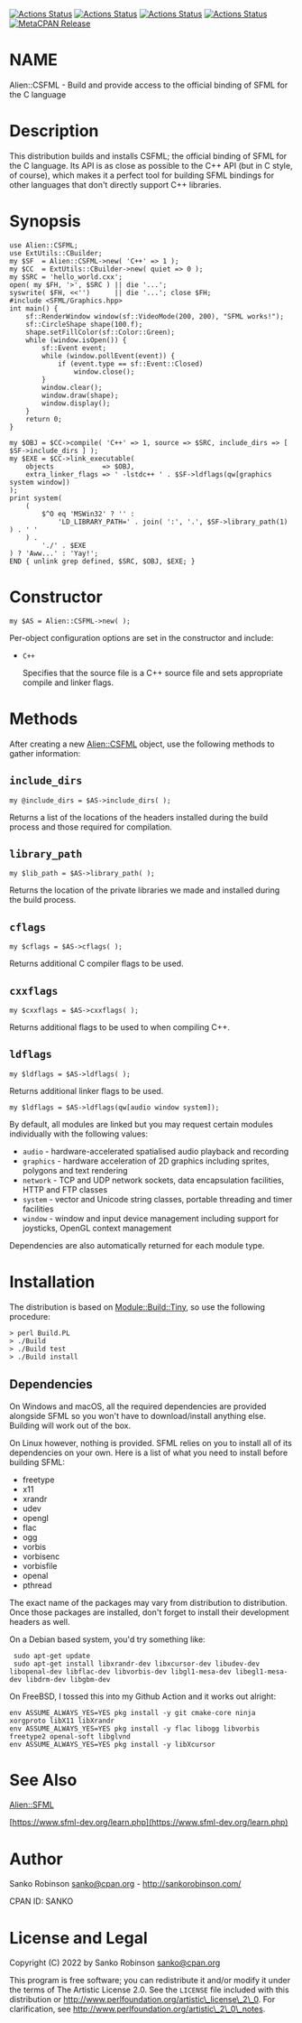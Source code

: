 [![Actions Status](https://github.com/sanko/alien-csfml/actions/workflows/linux.yaml/badge.svg)](https://github.com/sanko/alien-csfml/actions) [![Actions Status](https://github.com/sanko/alien-csfml/actions/workflows/windows.yaml/badge.svg)](https://github.com/sanko/alien-csfml/actions) [![Actions Status](https://github.com/sanko/alien-csfml/actions/workflows/osx.yaml/badge.svg)](https://github.com/sanko/alien-csfml/actions) [![Actions Status](https://github.com/sanko/alien-csfml/actions/workflows/freebsd.yaml/badge.svg)](https://github.com/sanko/alien-csfml/actions) [![MetaCPAN Release](https://badge.fury.io/pl/Alien-CSFML.svg)](https://metacpan.org/release/Alien-CSFML)
# NAME

Alien::CSFML - Build and provide access to the official binding of SFML for the
C language

# Description

This distribution builds and installs CSFML; the official binding of SFML for
the C language. Its API is as close as possible to the C++ API (but in C style,
of course), which makes it a perfect tool for building SFML bindings for other
languages that don't directly support C++ libraries.

# Synopsis

    use Alien::CSFML;
    use ExtUtils::CBuilder;
    my $SF  = Alien::CSFML->new( 'C++' => 1 );
    my $CC  = ExtUtils::CBuilder->new( quiet => 0 );
    my $SRC = 'hello_world.cxx';
    open( my $FH, '>', $SRC ) || die '...';
    syswrite( $FH, <<'')      || die '...'; close $FH;
    #include <SFML/Graphics.hpp>
    int main() {
        sf::RenderWindow window(sf::VideoMode(200, 200), "SFML works!");
        sf::CircleShape shape(100.f);
        shape.setFillColor(sf::Color::Green);
        while (window.isOpen()) {
            sf::Event event;
            while (window.pollEvent(event)) {
                if (event.type == sf::Event::Closed)
                    window.close();
            }
            window.clear();
            window.draw(shape);
            window.display();
        }
        return 0;
    }

    my $OBJ = $CC->compile( 'C++' => 1, source => $SRC, include_dirs => [ $SF->include_dirs ] );
    my $EXE = $CC->link_executable(
        objects            => $OBJ,
        extra_linker_flags => ' -lstdc++ ' . $SF->ldflags(qw[graphics system window])
    );
    print system(
        (
            $^O eq 'MSWin32' ? '' :
                'LD_LIBRARY_PATH=' . join( ':', '.', $SF->library_path(1) ) . ' '
        ) .
            './' . $EXE
    ) ? 'Aww...' : 'Yay!';
    END { unlink grep defined, $SRC, $OBJ, $EXE; }

# Constructor

    my $AS = Alien::CSFML->new( );

Per-object configuration options are set in the constructor and include:

- `C++`

    Specifies that the source file is a C++ source file and sets appropriate
    compile and linker flags.

# Methods

After creating a new [Alien::CSFML](https://metacpan.org/pod/Alien%3A%3ACSFML) object, use the following
methods to gather information:

## `include_dirs`

    my @include_dirs = $AS->include_dirs( );

Returns a list of the locations of the headers installed during the build
process and those required for compilation.

## `library_path`

    my $lib_path = $AS->library_path( );

Returns the location of the private libraries we made and installed during the
build process.

## `cflags`

    my $cflags = $AS->cflags( );

Returns additional C compiler flags to be used.

## `cxxflags`

    my $cxxflags = $AS->cxxflags( );

Returns additional flags to be used to when compiling C++.

## `ldflags`

    my $ldflags = $AS->ldflags( );

Returns additional linker flags to be used.

    my $ldflags = $AS->ldflags(qw[audio window system]);

By default, all modules are linked but you may request certain modules
individually with the following values:

- `audio` - hardware-accelerated spatialised audio playback and recording
- `graphics` - hardware acceleration of 2D graphics including sprites, polygons and text rendering
- `network` - TCP and UDP network sockets, data encapsulation facilities, HTTP and FTP classes
- `system` - vector and Unicode string classes, portable threading and timer facilities
- `window` - window and input device management including support for joysticks, OpenGL context management

Dependencies are also automatically returned for each module type.

# Installation

The distribution is based on [Module::Build::Tiny](https://metacpan.org/pod/Module%3A%3ABuild%3A%3ATiny), so use
the following procedure:

    > perl Build.PL
    > ./Build
    > ./Build test
    > ./Build install

## Dependencies

On Windows and macOS, all the required dependencies are provided alongside SFML
so you won't have to download/install anything else. Building will work out of
the box.

On Linux however, nothing is provided. SFML relies on you to install all of its
dependencies on your own. Here is a list of what you need to install before
building SFML:

- freetype
- x11
- xrandr
- udev
- opengl
- flac
- ogg
- vorbis
- vorbisenc
- vorbisfile
- openal
- pthread

The exact name of the packages may vary from distribution to distribution. Once
those packages are installed, don't forget to install their development headers
as well.

On a Debian based system, you'd try something like:

     sudo apt-get update
     sudo apt-get install libxrandr-dev libxcursor-dev libudev-dev libopenal-dev libflac-dev libvorbis-dev libgl1-mesa-dev libegl1-mesa-dev libdrm-dev libgbm-dev

On FreeBSD, I tossed this into my Github Action and it works out alright:

    env ASSUME_ALWAYS_YES=YES pkg install -y git cmake-core ninja xorgproto libX11 libXrandr
    env ASSUME_ALWAYS_YES=YES pkg install -y flac libogg libvorbis freetype2 openal-soft libglvnd
    env ASSUME_ALWAYS_YES=YES pkg install -y libXcursor

# See Also

[Alien::SFML](https://metacpan.org/pod/Alien%3A%3ASFML)

[https://www.sfml-dev.org/learn.php](https://www.sfml-dev.org/learn.php)

# Author

Sanko Robinson <sanko@cpan.org> - http://sankorobinson.com/

CPAN ID: SANKO

# License and Legal

Copyright (C) 2022 by Sanko Robinson <sanko@cpan.org>

This program is free software; you can redistribute it and/or modify it under
the terms of The Artistic License 2.0. See the `LICENSE` file included with
this distribution or http://www.perlfoundation.org/artistic\_license\_2\_0.  For
clarification, see http://www.perlfoundation.org/artistic\_2\_0\_notes.

